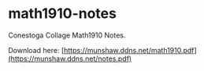 # math1910-notes

Conestoga Collage Math1910 Notes.

Download here: [https://munshaw.ddns.net/math1910.pdf](https://munshaw.ddns.net/notes.pdf)

